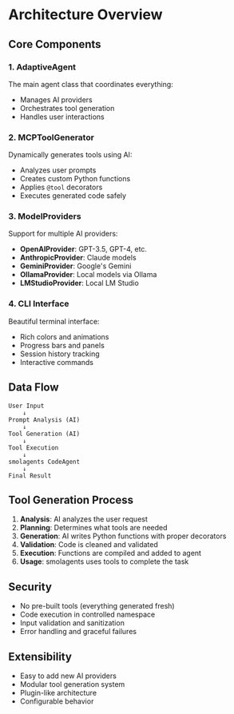 # Architecture Overview

## Core Components

### 1. AdaptiveAgent
The main agent class that coordinates everything:
- Manages AI providers
- Orchestrates tool generation
- Handles user interactions

### 2. MCPToolGenerator
Dynamically generates tools using AI:
- Analyzes user prompts
- Creates custom Python functions
- Applies `@tool` decorators
- Executes generated code safely

### 3. ModelProviders
Support for multiple AI providers:
- **OpenAIProvider**: GPT-3.5, GPT-4, etc.
- **AnthropicProvider**: Claude models
- **GeminiProvider**: Google's Gemini
- **OllamaProvider**: Local models via Ollama
- **LMStudioProvider**: Local LM Studio

### 4. CLI Interface
Beautiful terminal interface:
- Rich colors and animations
- Progress bars and panels
- Session history tracking
- Interactive commands

## Data Flow

```
User Input
    ↓
Prompt Analysis (AI)
    ↓
Tool Generation (AI)
    ↓
Tool Execution
    ↓
smolagents CodeAgent
    ↓
Final Result
```

## Tool Generation Process

1. **Analysis**: AI analyzes the user request
2. **Planning**: Determines what tools are needed
3. **Generation**: AI writes Python functions with proper decorators
4. **Validation**: Code is cleaned and validated
5. **Execution**: Functions are compiled and added to agent
6. **Usage**: smolagents uses tools to complete the task

## Security

- No pre-built tools (everything generated fresh)
- Code execution in controlled namespace
- Input validation and sanitization
- Error handling and graceful failures

## Extensibility

- Easy to add new AI providers
- Modular tool generation system
- Plugin-like architecture
- Configurable behavior